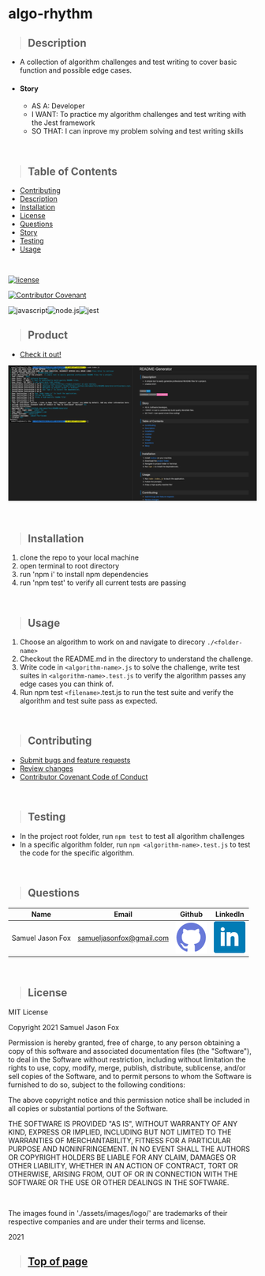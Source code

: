
# algo-rhythm

>## Description 

* A collection of algorithm challenges and test writing to cover basic function and possible edge cases.

* #### Story
    * AS A: Developer
    * I WANT: To practice my algorithm challenges and test writing with the Jest framework
    * SO THAT: I can inprove my problem solving and test writing skills

<br>

>## Table of Contents

* [Contributing](#Contributing)
* [Description](#Description)
* [Installation](#Installation)
* [License](#License)
* [Questions](#Questions)
* [Story](#Story)
* [Testing](#Testing)
* [Usage](#Usage)
<br>

[![license](https://img.shields.io/badge/License-MIT-blue)](#License)
<br>

[![Contributor Covenant](https://img.shields.io/badge/Contributor%20Covenant-v2.0%20adopted-ff69b4.svg)](https://www.contributor-covenant.org/)
<br>

![javascript](https://img.shields.io/badge/-JavaScript-F7DF1E?logo=javascript&logoColor=black)![node.js](https://img.shields.io/badge/-node.js-339933?logo=node.js&logoColor=white)![jest](https://img.shields.io/badge/-Jest-C21325?logo=jest)



>## Product

* [Check it out!]() 

![Screenshot](./assets/images/screenshot.png)

<br>

>## Installation

1. clone the repo to your local machine
2. open terminal to root directory
3. run 'npm i' to install npm dependencies
4. run 'npm test' to verify all current tests are passing

<br>

>## Usage

1. Choose an algorithm to work on and navigate to direcory `./<folder-name>`
2. Checkout the README.md in the directory to understand the challenge.
3. Write code in `<algorithm-name>.js` to solve the challenge, write test suites in `<algorithm-name>.test.js` to verify the algorithm passes any edge cases you can think of.
2. Run npm test `<filename>`.test.js to run the test suite and verify the algorithm and test suite pass as expected.

<br>

>## Contributing

* [Submit bugs and feature requests](https://github.com/samuelfox1/algo-rhythm/issues)
* [Review changes](https://github.com/samuelfox1/algo-rhythm/pulls)
* [Contributor Covenant Code of Conduct](https://www.contributor-covenant.org/)

<br>

>## Testing

* In the project root folder, run `npm test` to test all algorithm challenges
* In a specific algorithm folder, run `npm <algorithm-name>.test.js` to test the code for the specific algorithm.

<br>

>## Questions

| Name | Email  | Github  | LinkedIn |
| :--: | :----: | :-----: | :------: |
| Samuel Jason Fox | samueljasonfox@gmail.com | [![Github](./assets/images/logo/github.png)](https://github.com/samuelfox1) | [![LinkedIn](./assets/images/logo/linkedin.png)](https://www.linkedin.com/in/samuel-fox-tacoma) |

<br>

>## License

MIT License

Copyright 2021 Samuel Jason Fox

Permission is hereby granted, free of charge, to any person obtaining a copy of this software and associated documentation files (the "Software"), to deal in the Software without restriction, including without limitation the rights to use, copy, modify, merge, publish, distribute, sublicense, and/or sell copies of the Software, and to permit persons to whom the Software is furnished to do so, subject to the following conditions:

The above copyright notice and this permission notice shall be included in all copies or substantial portions of the Software.

THE SOFTWARE IS PROVIDED "AS IS", WITHOUT WARRANTY OF ANY KIND, EXPRESS OR IMPLIED, INCLUDING BUT NOT LIMITED TO THE WARRANTIES OF MERCHANTABILITY, FITNESS FOR A PARTICULAR PURPOSE AND NONINFRINGEMENT. IN NO EVENT SHALL THE AUTHORS OR COPYRIGHT HOLDERS BE LIABLE FOR ANY CLAIM, DAMAGES OR OTHER LIABILITY, WHETHER IN AN ACTION OF CONTRACT, TORT OR OTHERWISE, ARISING FROM, OUT OF OR IN CONNECTION WITH THE SOFTWARE OR THE USE OR OTHER DEALINGS IN THE SOFTWARE.

<br>

The images found in './assets/images/logo/' are trademarks of their respective companies and are under their terms and license.
<br>

2021
<br>

>## [Top of page](#algo-rhythm)
